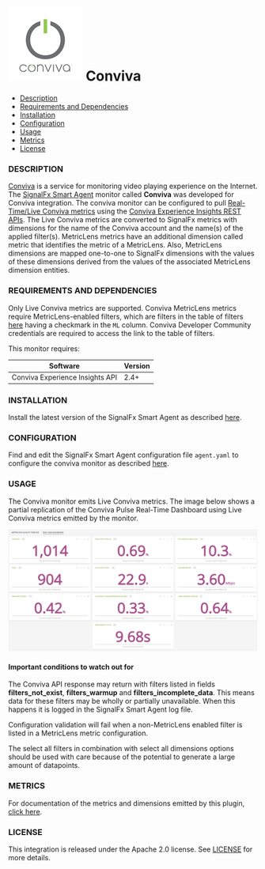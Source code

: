 # ![](./img/integration_conviva.png) Conviva

- [Description](#description)
- [Requirements and Dependencies](#requirements-and-dependencies)
- [Installation](#installation)
- [Configuration](#configuration)
- [Usage](#usage)
- [Metrics](#metrics)
- [License](#license)

### DESCRIPTION

<a target="_blank" href="https://www.conviva.com/">Conviva</a> is a service for monitoring video playing experience on the Internet. The <a target="_blank" href="https://github.com/signalfx/integrations/tree/master/signalfx-agent">SignalFx Smart Agent</a> monitor called **Conviva** was developed for Conviva integration. The conviva monitor can be configured to pull [Real-Time/Live Conviva metrics](./docs/conviva_live_metrics.md) using the <a target="_blank" href="https://community.conviva.com/site/global/apis_data/experience_insights_api/index.gsp">Conviva Experience Insights REST APIs</a>. The Live Conviva metrics are converted to SignalFx metrics with dimensions for the name of the Conviva account and the name(s) of the applied filter(s). MetricLens metrics have an additional dimension called metric that identifies the metric of a MetricLens. Also, MetricLens dimensions are mapped one-to-one to SignalFx dimensions with the values of these dimensions derived from the values of the associated MetricLens dimension entities.

### REQUIREMENTS AND DEPENDENCIES

Only Live Conviva metrics are supported. Conviva MetricLens metrics require MetricLens-enabled filters, which are filters in the table of filters <a target="_blank" href="https://pulse.conviva.com/filters/">here</a> having a checkmark in the `ML` column. Conviva Developer Community credentials are required to access the link to the table of filters.

This monitor requires:

| Software          | Version        |
|-------------------|----------------|
| Conviva Experience Insights API |     2.4+       |

### INSTALLATION

Install the latest version of the SignalFx Smart Agent as described [here](https://github.com/signalfx/integrations/tree/master/signalfx-agent).

### CONFIGURATION

Find and edit the SignalFx Smart Agent configuration file `agent.yaml` to configure the conviva monitor as described <a target="_blank" href="https://github.com/signalfx/signalfx-agent/blob/master/docs/monitors/conviva.md">here</a>.

### USAGE

The Conviva monitor emits Live Conviva metrics. The image below shows a partial replication of the Conviva Pulse Real-Time Dashboard using Live Conviva metrics emitted by the monitor.

![Real-Time Dashboard](./img/conviva_real-time_dashboard.png)

#### Important conditions to watch out for

The Conviva API response may return with filters listed in fields **filters_not_exist**, **filters_warmup** and **filters_incomplete_data**. This means data for these filters may be wholly or partially unavailable. When this happens it is logged in the SignalFx Smart Agent log file.

Configuration validation will fail when a non-MetricLens enabled filter is listed in a MetricLens metric configuration.

The select all filters in combination with select all dimensions options should be used with care because of the potential to generate a large amount of datapoints.

### METRICS

For documentation of the metrics and dimensions emitted by this plugin, [click here](./docs).

### LICENSE

This integration is released under the Apache 2.0 license. See [LICENSE](./LICENSE) for more details.